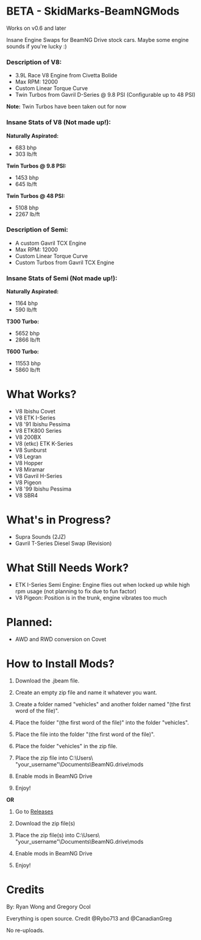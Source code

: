 # BETA - SkidMarks-BeamNGMods 

Works on v0.6 and later

Insane Engine Swaps for BeamNG Drive stock cars.
Maybe some engine sounds if you're lucky :)

<h3>Description of V8:</h3>

- 3.9L Race V8 Engine from Civetta Bolide
- Max RPM: 12000
- Custom Linear Torque Curve
- Twin Turbos from Gavril D-Series @ 9.8 PSI (Configurable up to 48 PSI)

**Note:** Twin Turbos have been taken out for now

<h3>Insane Stats of V8 (Not made up!):</h3>

**Naturally Aspirated:**
- 683 bhp
- 303 lb/ft

**Twin Turbos @ 9.8 PSI:**
- 1453 bhp
- 645 lb/ft

**Twin Turbos @ 48 PSI:**
- 5108 bhp
- 2267 lb/ft


<h3>Description of Semi:</h3>

- A custom Gavril TCX Engine
- Max RPM: 12000
- Custom Linear Torque Curve
- Custom Turbos from Gavril TCX Engine

<h3>Insane Stats of Semi (Not made up!):</h3>

**Naturally Aspirated:**
-  1164 bhp
-  590 lb/ft

**T300 Turbo:**
-  5652 bhp
-  2866 lb/ft

**T600 Turbo:**
-  11553 bhp
-  5860 lb/ft


# What Works?
- V8 Ibishu Covet
- V8 ETK I-Series
- V8 '91 Ibishu Pessima
- V8 ETK800 Series
- V8 200BX
- V8 (etkc) ETK K-Series
- V8 Sunburst
- V8 Legran
- V8 Hopper
- V8 Miramar
- V8 Gavril H-Series
- V8 Pigeon
- V8 '99 Ibishu Pessima
- V8 SBR4

# What's in Progress?
- Supra Sounds (2JZ) 
- Gavril T-Series Diesel Swap (Revision)

# What Still Needs Work?
- ETK I-Series Semi Engine: Engine flies out when locked up while high rpm usage (not planning to fix due to fun factor)
- V8 Pigeon: Position is in the trunk, engine vibrates too much

# Planned: 
- AWD and RWD conversion on Covet

# How to Install Mods?
1) Download the .jbeam file. 

2) Create an empty zip file and name it whatever you want.

3) Create a folder named "vehicles" and another folder named "(the first word of the file)".

4) Place the folder "(the first word of the file)" into the folder "vehicles".

5) Place the file into the folder "(the first word of the file)".

6) Place the folder "vehicles" in the zip file.

7) Place the zip file into C:\Users\ "your_username"\Documents\BeamNG.drive\mods

8) Enable mods in BeamNG Drive 

9) Enjoy!

**OR**

1) Go to [Releases](https://github.com/Rybo713/SkidMarks-BeamNGMods/releases)

2) Download the zip file(s)

3) Place the zip file(s) into C:\Users\ "your_username"\Documents\BeamNG.drive\mods

4) Enable mods in BeamNG Drive

5) Enjoy!

# Credits
By: Ryan Wong and Gregory Ocol

Everything is open source. Credit @Rybo713 and @CanadianGreg

No re-uploads.
